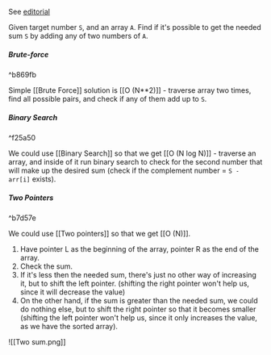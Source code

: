 See [editorial](https://www.geeksforgeeks.org/pair-with-given-sum-in-sorted-array-two-sum-ii/) 

Given target number `S`, and an array `A`. Find if it's possible to get the needed sum `S` by adding any of two numbers of `A`.
##### Brute-force

^b869fb

Simple [[Brute Force]] solution is [[O (N**2)]] - traverse array two times, find all possible pairs, and check if any of them add up to `S`.
##### Binary Search

^f25a50

We could use [[Binary Search]] so that we get [[O (N log N)]] - traverse an array, and inside of it run binary search to check for the second number that will make up the desired sum (check if the complement number = `S - arr[i]` exists).
##### Two Pointers

^b7d57e

We could use [[Two pointers]] so that we get [[O (N)]].

1. Have pointer L  as the beginning of the array, pointer R as the end of the array. 
2. Check the sum. 
3. If it's less then the needed sum, there's just no other way of increasing it, but to shift the left pointer. (shifting the right pointer won't help us, since it will decrease the value)
4. On the other hand, if the sum is greater than the needed sum, we could do nothing else, but to shift the right pointer so that it becomes smaller (shifting the left pointer won't help us, since it only increases the value, as we have the sorted array).

![[Two sum.png]]